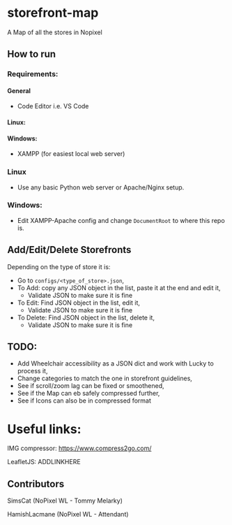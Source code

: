 # storefront-map
A Map of all the stores in Nopixel

## How to run

### Requirements:
#### General
- Code Editor i.e. VS Code

#### Linux:

#### Windows:
- XAMPP (for easiest local web server)

### Linux
- Use any basic Python web server or Apache/Nginx setup.

### Windows:
- Edit XAMPP-Apache config and change `DocumentRoot` to where this repo is.

## Add/Edit/Delete Storefronts
Depending on the type of store it is:
- Go to `configs/<type_of_store>.json`,
- To Add: copy any JSON object in the list, paste it at the end and edit it,
    - Validate JSON to make sure it is fine
- To Edit: Find JSON object in the list, edit it,
    - Validate JSON to make sure it is fine
- To Delete: Find JSON object in the list, delete it,
    - Validate JSON to make sure it is fine

## TODO:
- Add Wheelchair accessibility as a JSON dict and work with Lucky to process it,
- Change categories to match the one in storefront guidelines,
- See if scroll/zoom lag can be fixed or smoothened,
- See if the Map can eb safely compressed further,
- See if Icons can also be in compressed format

# Useful links:
IMG compressor: https://www.compress2go.com/

LeafletJS: ADDLINKHERE

## Contributors
SimsCat (NoPixel WL - Tommy Melarky)

HamishLacmane (NoPixel WL - Attendant)
